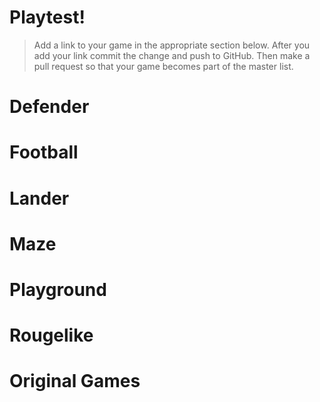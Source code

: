 # Playtest!

>Add a link to your game in the appropriate section below. After you add your link commit the change and push to GitHub. Then make a pull request so that your game becomes part of the master list.

# Defender

# Football

# Lander

# Maze

# Playground

# Rougelike

# Original Games
